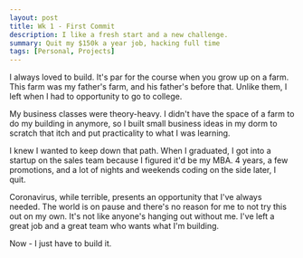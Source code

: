 ```yaml
---
layout: post
title: Wk 1 - First Commit
description: I like a fresh start and a new challenge.
summary: Quit my $150k a year job, hacking full time
tags: [Personal, Projects]
---
```


I always loved to build. It's par for the course when you grow up on a farm. This farm was my father's farm, and his father's before that. Unlike them, I left when I had to opportunity to go to college.

My business classes were theory-heavy. I didn't have the space of a farm to do my building in anymore, so I built small business ideas in my dorm to scratch that itch and put practicality to what I was learning.

I knew I wanted to keep down that path. When I graduated, I got into a startup on the sales team because I figured it'd be my MBA. 4 years, a few promotions, and a lot of nights and weekends coding on the side later, I quit.

Coronavirus, while terrible, presents an opportunity that I've always needed. The world is on pause and there's no reason for me to not try this out on my own. It's not like anyone's hanging out without me. I've left a great job and a great team who wants what I'm building.

Now - I just have to build it.
